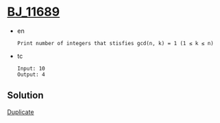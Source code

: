 # [BJ_11689](https://acmicpc.net/problem/11689)

* en

  ```en
  Print number of integers that stisfies gcd(n, k) = 1 (1 ≤ k ≤ n)
  ```

* tc

  ```tc
  Input: 10
  Output: 4
  ```

## Solution

[Duplicate](./BJ_13926.md)
